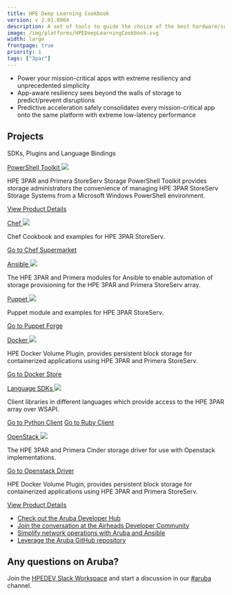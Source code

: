 ```yaml
---
title: HPE Deep Learning Cookbook
version: v 2.01.8964
description: A set of tools to guide the choice of the best hardware/software environment for a given deep learning workload.
image: /img/platforms/HPEDeepLearningCookbook.svg
width: large
frontpage: true
priority: 1
tags: ["3par"]
---
```


- Power your mission-critical apps with extreme resiliency and unprecedented simplicity
- App-aware resiliency sees beyond the walls of storage to predict/prevent disruptions
- Predictive acceleration safely consolidates every mission-critical app onto the same platform with extreme low-latency performance

## Projects

SDKs, Plugins and Language Bindings

[PowerShell Toolkit ![](Github)](https://github.com/HewlettPackard/hpe3par_pstoolkit) 

HPE 3PAR and Primera StoreServ Storage PowerShell Toolkit provides storage administrators the convenience of managing HPE 3PAR StoreServ Storage Systems from a Microsoft Windows PowerShell environment.

[View Product Details](https://myenterpriselicense.hpe.com/cwp-ui/free-software/3PARPSToolkit)


[Chef ![](Github)](https://github.com/HewlettPackard/hpe3par_pstoolkit) 

Chef Cookbook and examples for HPE 3PAR StoreServ.

[Go to Chef Supermarket](https://supermarket.chef.io/cookbooks/hpe3par)


[Ansible ![](Github)](https://github.com/HewlettPackard/hpe3par_ansible_module) 

The HPE 3PAR and Primera modules for Ansible to enable automation of storage provisioning for the HPE 3PAR and Primera StoreServ array.


[Puppet ![](Github)](https://github.com/HewlettPackard/hpe3par_puppet_module) 

Puppet module and examples for HPE 3PAR StoreServ.

[Go to Puppet Forge](https://forge.puppet.com/modules/hewlettpackardenterprise/hpe3par)


[Docker ![](Github)](https://github.com/hpe-storage/python-hpedockerplugin) 

HPE Docker Volume Plugin, provides persistent block storage for containerized applications using HPE 3PAR and Primera StoreServ.

[Go to Docker Store](https://hub.docker.com/r/hpestorage/legacyvolumeplugin)


[Language SDKs ![](Github)](https://github.com/HewlettPackard) 

Client libraries in different languages which provide access to the HPE 3PAR array over WSAPI.

[Go to Python Client](https://github.com/hpe-storage/python-3parclient)
[Go to Ruby Client](https://github.com/HewlettPackard/hpe3par_ruby_sdk)


[OpenStack ![](Github)](https://github.com/hpe-storage/) 

The HPE 3PAR and Primera Cinder storage driver for use with Openstack implementations.

[Go to Openstack Driver](https://docs.openstack.org/cinder/pike/configuration/block-storage/drivers/hpe-3par-driver.html)


HPE Docker Volume Plugin, provides persistent block storage for containerized applications using HPE 3PAR and Primera StoreServ.

[View Product Details](https://myenterpriselicense.hpe.com/cwp-ui/free-software/3PARPSToolkit)
- [Check out the Aruba Developer Hub](https://developer.arubanetworks.com/)
- [Join the conversation at the Airheads Developer Community](https://community.arubanetworks.com/community-home?communitykey=3b1329d5-bdf8-44d2-93b1-8c252f5094fb)
- [Simplify network operations with Aruba and Ansible](https://www.ansible.com/integrations/networks/aruba)
- [Leverage the Aruba GitHub repository](https://github.com/aruba)

## Any questions on Aruba?
Join the [HPEDEV Slack Workspace](https://slack.hpedev.io/) and start a discussion in our [#aruba](https://hpedev.slack.com/archives/C0164BJHKJP) channel.
